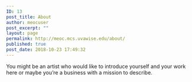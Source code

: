 ```yaml
---
ID: 13
post_title: About
author: meocuser
post_excerpt: ""
layout: page
permalink: http://meoc.mcs.uvawise.edu/about/
published: true
post_date: 2018-10-23 17:49:32
---
```

You might be an artist who would like to introduce yourself and your work here or maybe you’re a business with a mission to describe.